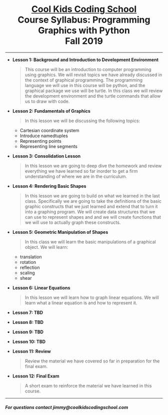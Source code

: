 # <center>[**Cool Kids Coding School**](http://www.coolkidscodingschool.com)<br>Course Syllabus: **Programming Graphics with Python**<br>  Fall 2019
---
+ **Lesson 1:  Background and Introduction to Development Environment**
  > This course will be an introduction to computer programming using graphics.  We will revisit topics we have already discussed in the context of graphical programming.  The programming language we will use in this course will be python, and the graphical package we use will be turtle. In this class we will review the development environment and the turtle commands that allow us to draw with code.
  
+ **Lesson 2:  Fundamentals of Graphics**
  > In this lesson we will be discussing the following topics:
  + Cartesian coordinate system
  + Introduce namedtuples
  + Representing points
  + Representing line segments
  
+ **Lesson 3: Consolidation Lesson**
  > In this lesson we are going to deep dive the homework and review everything we have learned so far inorder to get a firm understanding of where we are in the curriculum.

+ **Lesson 4: Rendering Basic Shapes**
  > In this lesson we are going to build on what we learned in the last class.  Specifically we are going to take the definitions of the basic graphic constructs that we just learned and extend that to turn it into a graphing program.  We will create data structures that we can use to represent shapes and and we will create functions that we will use to actually graph these constructs.

+ **Lesson 5: Geometric Manipulation of Shapes**
  > In this class we will learn the basic manipulations of a graphical object.  We will learn:
  + translation
  + rotation
  + reflection
  + scaling
  + shear

+ **Lesson 6: Linear Equations**
  > In this lesson we will learn how to graph linear equations.  We will learn what a linear equation is and how to represent it.

+ **Lesson 7:  TBD**

+ **Lesson 8:  TBD**

+ **Lesson 9:  TBD** 

+ **Lesson 10:  TBD**

+ **Lesson 11: Review**
  > Review the material we have covered so far in preparation for the final exam.
  
+ **Lesson 12: Final Exam**
  > A short exam to reinforce the material we have learned in this course.
  
---
##### For questions contact _jimmy@coolkidscodingschool.com_
